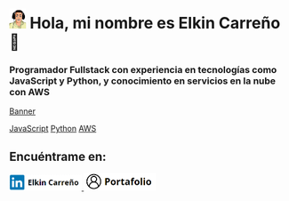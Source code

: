 # <img src="AnimateProfile.png" width="30" /> Hola, mi nombre es Elkin Carreño 👋
### Programador Fullstack con experiencia en tecnologías como JavaScript y Python, y conocimiento en servicios en la nube con AWS

[Banner](BannerJavascript.png)

[JavaScript](https://img.shields.io/badge/JavaScript-F7DF1E?style=for-the-badge&logo=javascript&logoColor=white&labelColor=101010)
[Python](https://img.shields.io/badge/Python-yellow?style=for-the-badge&logo=python&logoColor=white&labelColor=101010)
[AWS](https://img.shields.io/badge/AWS-232F3E?style=for-the-badge&logo=amazon-aws&logoColor=white&labelColor=101010)

## Encuéntrame en:
<a href="https://www.linkedin.com/in/elkin-carre%C3%B1o/">
  <img src="/img/Linkedin.png" width="130" alt="linkedin"/>
</a>
<a href="https://portafolio-ten-iota.vercel.app/">
  <img src="/img/Portafolio.png" width="130" alt="portafolio"/>
</a>
